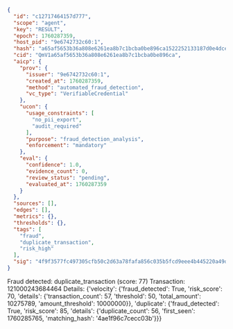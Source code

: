 ```json
{
  "id": "c12717464157d777",
  "scope": "agent",
  "key": "RESULT",
  "epoch": 1760287359,
  "host_pid": "9e6742732c60:1",
  "hash": "a65af5653b36a808e6261ea8b7c1bcba0be896ca1522252133187d0e4dce6f14",
  "cid": "QmV1a65af5653b36a808e6261ea8b7c1bcba0be896ca",
  "aicp": {
    "prov": {
      "issuer": "9e6742732c60:1",
      "created_at": 1760287359,
      "method": "automated_fraud_detection",
      "vc_type": "VerifiableCredential"
    },
    "ucon": {
      "usage_constraints": [
        "no_pii_export",
        "audit_required"
      ],
      "purpose": "fraud_detection_analysis",
      "enforcement": "mandatory"
    },
    "eval": {
      "confidence": 1.0,
      "evidence_count": 0,
      "review_status": "pending",
      "evaluated_at": 1760287359
    }
  },
  "sources": [],
  "edges": [],
  "metrics": {},
  "thresholds": {},
  "tags": [
    "fraud",
    "duplicate_transaction",
    "risk_high"
  ],
  "sig": "4f9f3577fc497305cfb50c2d63a78fafa856c035b5fcd9eee4b445220a49d111"
}
```

Fraud detected: duplicate_transaction (score: 77)
Transaction: 121000243684464
Details: {'velocity': {'fraud_detected': True, 'risk_score': 70, 'details': {'transaction_count': 57, 'threshold': 50, 'total_amount': 10275789, 'amount_threshold': 10000000}}, 'duplicate': {'fraud_detected': True, 'risk_score': 85, 'details': {'duplicate_count': 56, 'first_seen': 1760285765, 'matching_hash': '4ae1f96c7cecc03b'}}}